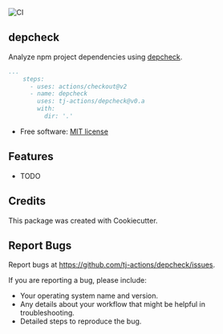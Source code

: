 ![CI](https://github.com/tj-actions/depcheck/workflows/CI/badge.svg)

depcheck
--------

Analyze npm project dependencies using [depcheck](https://github.com/depcheck/depcheck).

```yaml
...
    steps:
      - uses: actions/checkout@v2
      - name: depcheck
        uses: tj-actions/depcheck@v0.a
        with:
          dir: '.'
```

* Free software: [MIT license](LICENSE)

Features
--------

* TODO


Credits
-------

This package was created with Cookiecutter.



Report Bugs
-----------

Report bugs at https://github.com/tj-actions/depcheck/issues.

If you are reporting a bug, please include:

* Your operating system name and version.
* Any details about your workflow that might be helpful in troubleshooting.
* Detailed steps to reproduce the bug.
